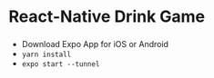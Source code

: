 # React-Native Drink Game

###
- Download Expo App for iOS or Android
- ```yarn install```
- ```expo start --tunnel```